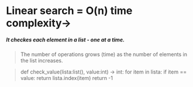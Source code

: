# Linear search = O(n) time complexity->  

##### It checkes each element in a list - one at a time. 
>The number of operations grows (time) as the number of elements in the list increases.

>def check_value(lista:list(), value:int) -> int:
    for item in lista:
        if item == value:
            return lista.index(item)
    return -1
    